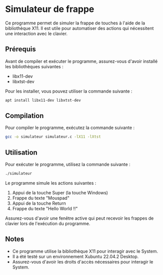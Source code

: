 # Simulateur de frappe

Ce programme permet de simuler la frappe de touches à l'aide de la bibliothèque X11. Il est utile pour automatiser des actions qui nécessitent une interaction avec le clavier.

## Prérequis

Avant de compiler et exécuter le programme, assurez-vous d'avoir installé les bibliothèques suivantes :

- libx11-dev
- libxtst-dev

Pour les installer, vous pouvez utiliser la commande suivante :

```bash
apt install libx11-dev libxtst-dev
```

## Compilation

Pour compiler le programme, exécutez la commande suivante :

```bash
gcc -o simulateur simulateur.c -lX11 -lXtst
```

## Utilisation

Pour exécuter le programme, utilisez la commande suivante :

```bash
./simulateur
```

Le programme simule les actions suivantes :

1. Appui de la touche Super (la touche Windows)
2. Frappe du texte "Mouspad"
3. Appui de la touche Return
4. Frappe du texte "Hello World !!"

Assurez-vous d'avoir une fenêtre active qui peut recevoir les frappes de clavier lors de l'exécution du programme.

## Notes

- Ce programme utilise la bibliothèque X11 pour interagir avec le System.
- Il a été testé sur un environnement Xubuntu 22.04.2 Desktop.
- Assurez-vous d'avoir les droits d'accès nécessaires pour interagir le System.
